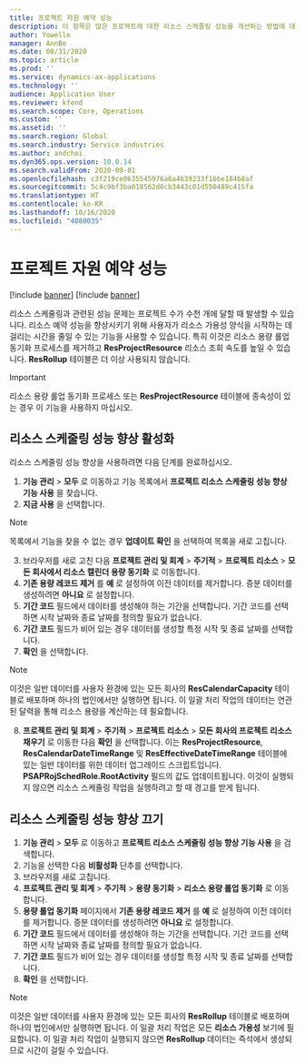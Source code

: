 ```yaml
---
title: 프로젝트 자원 예약 성능
description: 이 항목은 많은 프로젝트에 대한 리소스 스케줄링 성능을 개선하는 방법에 대한 정보를 제공합니다.
author: Yowelle
manager: AnnBe
ms.date: 08/31/2020
ms.topic: article
ms.prod: ''
ms.service: dynamics-ax-applications
ms.technology: ''
audience: Application User
ms.reviewer: kfend
ms.search.scope: Core, Operations
ms.custom: ''
ms.assetid: ''
ms.search.region: Global
ms.search.industry: Service industries
ms.author: andchoi
ms.dyn365.ops.version: 10.0.14
ms.search.validFrom: 2020-09-01
ms.openlocfilehash: c3f219ce0635545976a6a4639233f166e18468af
ms.sourcegitcommit: 5c4c9bf3ba018562d6cb3443c01d550489c415fa
ms.translationtype: HT
ms.contentlocale: ko-KR
ms.lasthandoff: 10/16/2020
ms.locfileid: "4080035"
---
```

# <a name="project-resource-scheduling-performance"></a>프로젝트 자원 예약 성능

[!include [banner](../includes/banner.md)]
[!include [banner](../includes/preview-banner.md)]


리소스 스케줄링과 관련된 성능 문제는 프로젝트 수가 수천 개에 달할 때 발생할 수 있습니다. 리소스 예약 성능을 향상시키기 위해 사용자가 리소스 가용성 양식을 시작하는 데 걸리는 시간을 줄일 수 있는 기능을 사용할 수 있습니다. 특히 이것은 리소스 용량 롤업 동기화 프로세스를 제거하고 **ResProjectResource** 리소스 조회 속도를 높일 수 있습니다. **ResRollup** 테이블은 더 이상 사용되지 않습니다.

> [!IMPORTANT]
> 리소스 용량 롤업 동기화 프로세스 또는 **ResProjectResource** 테이블에 종속성이 있는 경우 이 기능을 사용하지 마십시오.

## <a name="enable-resource-scheduling-performance-enhancement"></a>리소스 스케줄링 성능 향상 활성화
리소스 스케줄링 성능 향상을 사용하려면 다음 단계를 완료하십시오.

1. **기능 관리** > **모두** 로 이동하고 기능 목록에서 **프로젝트 리소스 스케줄링 성능 향상 기능 사용** 을 찾습니다.
2. **지금 사용** 을 선택합니다.

> [!NOTE]
> 목록에서 기능을 찾을 수 없는 경우 **업데이트 확인** 을 선택하여 목록을 새로 고칩니다.

3. 브라우저를 새로 고친 다음 **프로젝트 관리 및 회계** > **주기적** > **프로젝트 리소스** > **모든 회사에서 리소스 캘린더 용량 동기화** 로 이동합니다.
4. **기존 용량 레코드 제거** 를  **예** 로 설정하여 이전 데이터를 제거합니다. 증분 데이터를 생성하려면 **아니요** 로 설정합니다.
5. **기간 코드** 필드에서 데이터를 생성해야 하는 기간을 선택합니다. 기간 코드를 선택하면 시작 날짜와 종료 날짜를 정의할 필요가 없습니다.
6. **기간 코드** 필드가 비어 있는 경우 데이터를 생성할 특정 시작 및 종료 날짜를 선택합니다.
7. **확인** 을 선택합니다.

 > [!NOTE]
 > 이것은 일반 데이터를 사용자 환경에 있는 모든 회사의 **ResCalendarCapacity** 테이블로 배포하며 하나의 법인에서만 실행하면 됩니다. 이 일괄 처리 작업의 데이터는 연관된 달력을 통해 리소스 용량을 계산하는 데 필요합니다.

8. **프로젝트 관리 및 회계** > **주기적** > **프로젝트 리소스** > **모든 회사의 프로젝트 리소스 채우기** 로 이동한 다음 **확인** 을 선택합니다. 이는 **ResProjectResource**, **ResCalendarDateTimeRange** 및 **ResEffectiveDateTimeRange** 테이블에 있는 일반 데이터를 위한 데이터 업그레이드 스크립트입니다. **PSAPRojSchedRole.RootActivity** 필드의 값도 업데이트됩니다. 이것이 실행되지 않으면 리소스 스케줄링 작업을 실행하려고 할 때 경고를 받게 됩니다.
 
## <a name="turn-off-resource-scheduling-performance-enhancement"></a>리소스 스케줄링 성능 향상 끄기

1. **기능 관리** > **모두** 로 이동하고 **프로젝트 리소스 스케줄링 성능 향상 기능 사용** 을 검색합니다.
2. 기능을 선택한 다음 **비활성화** 단추를 선택합니다.
3. 브라우저를 새로 고칩니다.
4. **프로젝트 관리 및 회계** > **주기적** > **용량 동기화** > **리소스 용량 롤업 동기화** 로 이동합니다.
5. **용량 롤업 동기화** 페이지에서 **기존 용량 레코드 제거** 를 **예** 로 설정하여 이전 데이터를 제거합니다. 증분 데이터를 생성하려면 **아니요** 로 설정합니다.
6. **기간 코드** 필드에서 데이터를 생성해야 하는 기간을 선택합니다. 기간 코드를 선택하면 시작 날짜와 종료 날짜를 정의할 필요가 없습니다.
7. **기간 코드** 필드가 비어 있는 경우 데이터를 생성할 특정 시작 및 종료 날짜를 선택합니다.
8. **확인** 을 선택합니다.

> [!NOTE]
> 이것은 일반 데이터를 사용자 환경에 있는 모든 회사의 **ResRollup** 테이블로 배포하며 하나의 법인에서만 실행하면 됩니다. 이 일괄 처리 작업은 모든 **리소스 가용성** 보기에 필요합니다. 이 일괄 처리 작업이 실행되지 않으면 **ResRollup** 데이터는 즉석에서 생성되므로 시간이 걸릴 수 있습니다.
